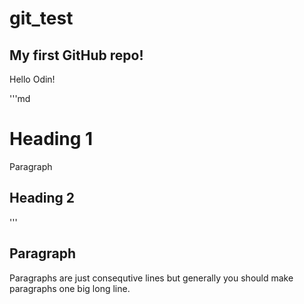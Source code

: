 # git_test
My first GitHub repo!
----
Hello Odin!

'''md
# Heading 1

Paragraph

## Heading 2

'''

## Paragraph

Paragraphs are just consequtive lines but generally you should make paragraphs one big long line.
